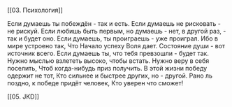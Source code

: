 [[03. Психология]]

Если думаешь ты побеждён - так и есть.
Если думаешь не рисковать - не рискуй. 
Если любишь быть первым, но думаешь - нет, в другой раз, - так и будет оно.
Если думаешь, ты проиграешь - уже проиграл.
Ибо в мире устроено так,
Что Начало успеху Воля дает.
Состояние души - вот источник всего.
Если думаешь ты, что тебя превзошли - будет так.
Нужно мыслью взлететь высоко, чтобы встать.
Нужно веру в себя поселить,
Чтоб когда-нибудь приз получить.
В этой жизни победу одержит не тот,
Кто сильнее и быстрее других, но - другой. 
Рано ль поздно, к победе придёт человек,
Кто уверен что сможет!

[[05. JKD]]